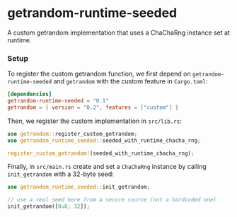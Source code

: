 # getrandom-runtime-seeded

A custom getrandom implementation that uses a ChaChaRng instance set at runtime.

### Setup

To register the custom getrandom function, we first depend on `getrandom-runtime-seeded` and `getrandom` with the custom
feature in
`Cargo.toml`:

```toml
[dependencies]
getrandom-runtime-seeded = "0.1"
getrandom = { version = "0.2", features = ["custom"] }
```

Then, we register the custom implementation in `src/lib.rs`:

```rust
use getrandom::register_custom_getrandom;
use getrandom_runtime_seeded::seeded_with_runtime_chacha_rng;

register_custom_getrandom!(seeded_with_runtime_chacha_rng);
```

Finally, in `src/main.rs` create and set a `ChaChaRng` instance by calling `init_getrandom` with a 32-byte seed:

```rust
use getrandom_runtime_seeded::init_getrandom;

// use a real seed here from a secure source (not a hardcoded one)
init_getrandom([0u8; 32]);
```
